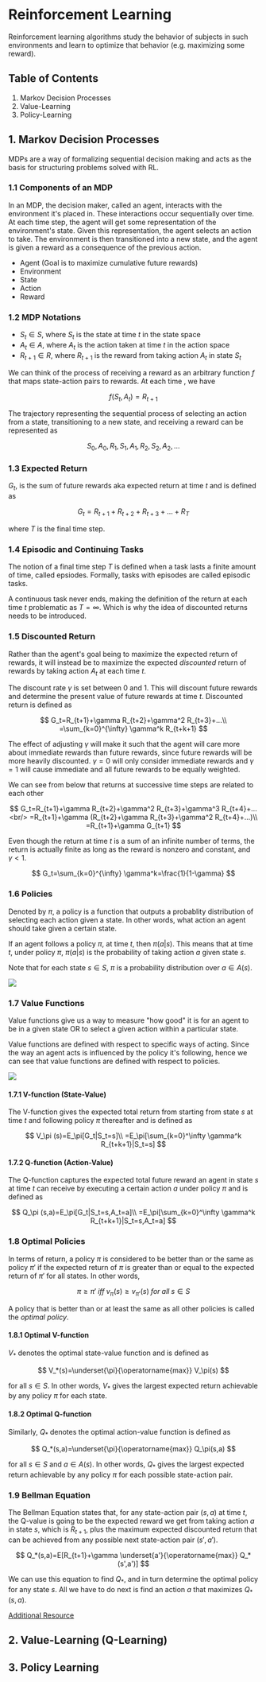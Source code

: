 # Reinforcement Learning

Reinforcement learning algorithms study the behavior of subjects in such environments and learn to optimize that behavior (e.g. maximizing some reward).

## Table of Contents

1. Markov Decision Processes
2. Value-Learning
3. Policy-Learning

## 1. Markov Decision Processes

MDPs are a way of formalizing sequential decision making and acts as the basis for structuring problems solved with RL.

### 1.1 Components of an MDP

In an MDP, the decision maker, called an agent, interacts with the environment it's placed in. These interactions occur sequentially over time. At each time step, the agent will get some representation of the environment's state. Given this representation, the agent selects an action to take. The environment is then transitioned into a new state, and the agent is given a reward as a consequence of the previous action.

- Agent (Goal is to maximize cumulative future rewards)
- Environment
- State
- Action 
- Reward

### 1.2 MDP Notations

- $S_t\in S$, where $S_t$ is the state at time $t$ in the state space
- $A_t\in A$, where $A_t$ is the action taken at time $t$ in the action space
- $R_{t+1}\in R$, where $R_{t+1}$ is the reward from taking action $A_t$ in state $S_t$

We can think of the process of receiving a reward as an arbitrary function $f$ that maps state-action pairs to rewards. At each time , we have

$$
f(S_t, A_t)=R_{t+1}
$$

The trajectory representing the sequential process of selecting an action from a state, transitioning to a new state, and receiving a reward can be represented as

$$
S_0,A_0,R_1,S_1,A_1,R_2,S_2,A_2,...
$$

### 1.3 Expected Return

$G_t$, is the sum of future rewards aka expected return at time $t$ and is defined as

$$
G_t=R_{t+1}+R_{t+2}+R_{t+3}+...+R_T
$$

where $T$ is the final time step.

### 1.4 Episodic and Continuing Tasks

The notion of a final time step $T$ is defined when a task lasts a finite amount of time, called epsiodes. Formally, tasks with episodes are called episodic tasks.

A continuous task never ends, making the definition of the return at each time $t$ problematic as $T=\infty$. Which is why the idea of discounted returns needs to be introduced.

### 1.5 Discounted Return

Rather than the agent's goal being to maximize the expected return of rewards, it will instead be to maximize the expected *discounted* return of rewards by taking action $A_t$ at each time $t$.

The discount rate $\gamma$ is set between 0 and 1. This will discount future rewards and determine the present value of future rewards at time $t$. Discounted return is defined as 

$$
G_t=R_{t+1}+\gamma R_{t+2}+\gamma^2 R_{t+3}+...\\
=\sum_{k=0}^{\infty} \gamma^k R_{t+k+1}
$$

The effect of adjusting $\gamma$ will make it such that the agent will care more about immediate rewards than future rewards, since future rewards will be more heavily discounted. $\gamma=0$ will only consider immediate rewards and $\gamma=1$ will cause immediate and all future rewards to be equally weighted.

We can see from below that returns at successive time steps are related to each other

$$
G_t=R_{t+1}+\gamma R_{t+2}+\gamma^2 R_{t+3}+\gamma^3 R_{t+4}+... <br/>
=R_{t+1}+\gamma (R_{t+2}+\gamma R_{t+3}+\gamma^2 R_{t+4}+...)\\
=R_{t+1}+\gamma G_{t+1}
$$

Even though the return at time $t$ is a sum of an infinite number of terms, the return is actually finite as long as the reward is nonzero and constant, and $\gamma<1$.

$$
G_t=\sum_{k=0}^{\infty} \gamma^k=\frac{1}{1-\gamma}
$$

### 1.6 Policies 

Denoted by $\pi$, a policy is a function that outputs a probablity distribution of selecting each action given a state. In other words, what action an agent should take given a certain state.

If an agent follows a policy $\pi$, at time $t$, then $\pi (a|s)$. This means that at time $t$, under policy $\pi$, $\pi (a|s)$ is the probability of taking action $a$ given state $s$.

Note that for each state $s \in S$, $\pi$ is a probability distribution over $a \in A(s)$.

![](https://i.imgur.com/CifMjfR.png)


### 1.7 Value Functions

Value functions give us a way to measure "how good" it is for an agent to be in a given state OR to select a given action within a particular state. 

Value functions are defined with respect to specific ways of acting. Since the way an agent acts is influenced by the policy it's following, hence we can see that value functions are defined with respect to policies.

![](https://i.imgur.com/9cRJ6M7.png)

#### 1.7.1 V-function (State-Value)

The V-function gives the expected total return from starting from state $s$ at time $t$ and following policy $\pi$ thereafter and is defined as

$$
V_\pi (s)=E_\pi[G_t|S_t=s]\\
=E_\pi[\sum_{k=0}^\infty \gamma^k R_{t+k+1}|S_t=s]
$$

#### 1.7.2 Q-function (Action-Value)

The Q-function captures the expected total future reward an agent in state $s$ at time $t$ can receive by executing a certain action $a$ under policy $\pi$ and is defined as

$$
Q_\pi (s,a)=E_\pi[G_t|S_t=s,A_t=a]\\
=E_\pi[\sum_{k=0}^\infty \gamma^k R_{t+k+1}|S_t=s,A_t=a]
$$

### 1.8 Optimal Policies

In terms of return, a policy $\pi$ is considered to be better than or the same as policy $\pi'$ if the expected return of $\pi$ is greater than or equal to the expected return of $\pi'$ for all states. In other words,

$$
\pi \geq \pi' \; iff \; v_\pi(s) \geq v_{\pi'}(s) \; for \; all \; s \in S
$$

A policy that is better than or at least the same as all other policies is called the *optimal policy*.

#### 1.8.1 Optimal V-function

$V_*$ denotes the optimal state-value function and is defined as

$$
V_*(s)=\underset{\pi}{\operatorname{max}} V_\pi(s)
$$

for all $s \in S$. In other words, $V_*$ gives the largest expected return achievable by any policy $\pi$ for each state.

#### 1.8.2 Optimal Q-function
Similarly, $Q_*$ denotes the optimal action-value function is defined as

$$
Q_*(s,a)=\underset{\pi}{\operatorname{max}} Q_\pi(s,a)
$$

for all $s \in S$ and $a \in A(s)$. In other words, $Q_*$ gives the largest expected return achievable by any policy $\pi$ for each possible state-action pair.

### 1.9 Bellman Equation

The Bellman Equation states that, for any state-action pair $(s,a)$ at time $t$, the Q-value is going to be the expected reward we get from taking action $a$ in state $s$, which is $R_{t+1}$, plus the maximum expected discounted return that can be achieved from any possible next state-action pair $(s',a')$.

$$
Q_*(s,a)=E[R_{t+1}+\gamma \underset{a'}{\operatorname{max}} Q_*(s',a')]
$$

We can use this equation to find $Q_*$, and in turn determine the optimal policy for any state $s$. All we have to do next is find an action $a$ that maximizes $Q_*(s,a)$.

[Additional Resource](https://www.youtube.com/watch?v=14BfO5lMiuk)

## 2. Value-Learning (Q-Learning)

## 3. Policy Learning






<!-- 
## Value-Learning

Find $Q(s,a)$

$$
a=\underset{a}{\operatorname{argmax}} Q(s,a)
$$


## Policy Learning

Find $\pi(s)$
Sample $a\sim\pi(s)$ -->
